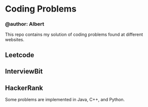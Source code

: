 # Coding Problems
### @author: Albert

This repo contains my solution of coding problems found at different websites.

## Leetcode

## InterviewBit

## HackerRank
Some problems are implemented in Java, C++, and Python.
